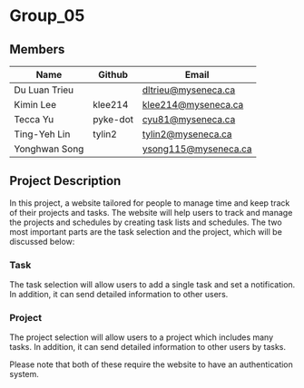 # Group_05

## Members
| Name           | Github    | Email                       | 
| -------------- | --------- | --------------------------- | 
| Du Luan Trieu  |  | dltrieu@myseneca.ca | 
| Kimin Lee      | klee214   | klee214@myseneca.ca | 
| Tecca Yu       | pyke-dot  | cyu81@myseneca.ca   | 
| Ting-Yeh Lin   | tylin2    | tylin2@myseneca.ca  | 
| Yonghwan Song  |   | ysong115@myseneca.ca | 

## Project Description
In this project, a website tailored for people to manage time and keep track of their projects and tasks. The website will help users to track and manage the projects and schedules by creating task lists and schedules. The two most important parts are the task selection and the project, which will be discussed below:

### Task
The task selection will allow users to add a single task and set a notification. In addition, it can send detailed information to other users.

### Project
The project selection will allow users to a project which includes many tasks. In addition, it can send detailed information to other users by tasks.

Please note that both of these require the website to have an authentication system.